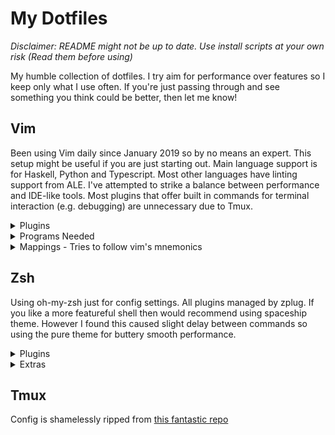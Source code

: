# My Dotfiles

*Disclaimer: README might not be up to date. Use install scripts at your own risk (Read them before using)*

My humble collection of dotfiles. I try aim for performance over features so I keep only what I use often.
If you're just passing through and see something you think could be better, then let me know!

## Vim

Been using Vim daily since January 2019 so by no means an expert. 
This setup might be useful if you are just starting out.
Main language support is for Haskell, Python and Typescript. Most other languages have linting support from ALE.
I've attempted to strike a balance between performance and IDE-like tools.
Most plugins that offer built in commands for terminal interaction (e.g. debugging) are unnecessary due to Tmux.

<details><summary>Plugins</summary>
<p>

**General**

  - [vim-plug](https://github.com/junegunn/vim-plug)
  - [NERDTree](https://github.com/scrooloose/nerdtree)
  - [NERDCommenter](https://github.com/scrooloose/nerdcommenter)
  - [FZF](https://github.com/junegunn/fzf.vim) *NB: Uses Ag - The Silver Searcher*
  - [vim-surround](https://github.com/tpope/vim-surround)
  - [auto-pairs](https://github.com/jiangmiao/auto-pairs)
  - [vim-gitgutter](https://github.com/airblade/vim-gitgutter)
  - [lightline](https://github.com/itchyny/lightline.vim)
  - [vim-fugitive](https://github.com/tpope/vim-fugitive)
  - [ALE: Asynchronous Lint Engine](https://github.com/w0rp/ale)
  - [LanguageClient-neovim](https://github.com/autozimu/LanguageClient-neovim)
  - [echodoc](https://github.com/Shougo/echodoc.vim)
  - [deoplete](https://github.com/Shougo/deoplete.nvim)
  - [ondark colorscheme](https://github.com/joshdick/onedark.vim)

**Python Specific**:

  - [SimpylFold](https://github.com/tmhedberg/SimpylFold)
  - [vim-virtualenv](https://github.com/plytophogy/vim-virtualenv) *NB: Install pylint in virtualenv*.

**Terraform Specific**:

  - [vim-terraform](https://github.com/hashivim/vim-terraform)

**Haskell Specific**:

  - [haskell-vim](https://github.com/neovimhaskell/haskell-vim)

Also a couple of others used only to support the above.

<p>
</details>

<details><summary>Programs Needed</summary>
<p>

  - [The Silver Searcher](https://github.com/ggreer/the_silver_searcher)
  - [Python Language Server](https://github.com/palantir/python-language-server)
  - [Haskell IDE Engine](https://github.com/haskell/haskell-ide-engine)
  - [Typescript Language Server](https://github.com/theia-ide/typescript-language-server)

</p>
</details>

<details><summary>Mappings - Tries to follow vim's mnemonics</summary>
<p>

#### Langage Server Commands

*Prefix*: `Leader+l` (Lower case L)

|  Suffix  | Command  |
| :------: | :------- |
|   `d`    | Definition |
|   `r`    | Rename |
|   `f`    | Format Document |
|   `t`    | Type Definition |
|   `x`    | References |
|   `a`    | Code Actions Menu |
|   `k`    | Hover (Loo*k*up) |
|   `m`    | Menu of all Language Server commands |
|   `h`    | Hightlight |

#### Git Commands

*Prefix*: `Leader+g`

|  Suffix  | Command  |
| :------: | :------- |
|   `s`    | Status |
|   `p`    | Push |
|   `d`    | Diff |
|   `b`    | Browse (Open repo in browser)  |
|   `l`    | Blame |

  - *NB* Type "cc" in status window to commit changes.
#### FZF Commands

|   Suffix    | Command  |
|  :------:   | :------- |
| `Leader+f`  | Fuzzy File Finder |
| `Leader+ag` | Fuzzy File Contents Search (Using Ag) |

#### Misc:

|   Suffix         | Command  |
|  :------:        | :------- |
| `Ctrl+o`         | Toggle NERDTree |
| `Tab`            | Next Completion |
| `Ctrl+(h/j/k/l)` | Switch Window in Direction  |

Arrow keys are disabled in normal mode.

</p>
</details>

## Zsh

Using oh-my-zsh just for config settings. All plugins managed by zplug.
If you like a more featureful shell then would recommend using spaceship theme.
However I found this caused slight delay between commands so using the pure theme
for buttery smooth performance.

<details><summary>Plugins</summary>
<p>

  - [zsh-completions](https://github.com/zsh-users/zsh-completions)
  - [zsh-autosuggestions](https://github.com/zsh-users/zsh-autosuggestions)
  - [zsh-syntax-highlighting](https://github.com/zsh-users/zsh-syntax-highlighting)
  - [autojump](https://github.com/wting/autojump)
  - [k](https://github.com/supercrabtree/k)
  - [pure](https://github.com/sindresorhus/pure)
  - [zsh-async](https://github.com/mafredri/zsh-async)

</p>
</details>

<details><summary>Extras</summary>
<p>

  - [ZPlug](https://github.com/zplug/zplug)
  - [Oh-My-Zsh](https://github.com/robbyrussell/oh-my-zsh)

</p>
</details>


## Tmux
Config is shamelessly ripped from [this fantastic repo](https://github.com/gpakosz/.tmux)
